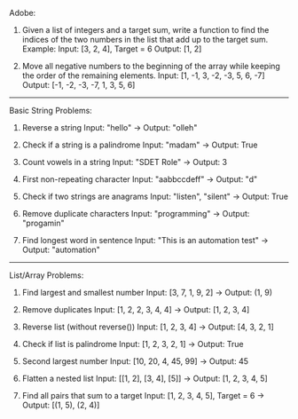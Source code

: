 Adobe:

1. Given a list of integers and a target sum, write a function to find the indices of the two numbers in the list that add up to the target sum.
Example:
Input: [3, 2, 4], Target = 6
Output: [1, 2]

2. Move all negative numbers to the beginning of the array while keeping the order of the remaining elements.
Input: [1, -1, 3, -2, -3, 5, 6, -7]
Output: [-1, -2, -3, -7, 1, 3, 5, 6]

---

Basic String Problems:

1. Reverse a string
Input: "hello" → Output: "olleh"

2. Check if a string is a palindrome
Input: "madam" → Output: True

3. Count vowels in a string
Input: "SDET Role" → Output: 3

4. First non-repeating character
Input: "aabbccdeff" → Output: "d"

5. Check if two strings are anagrams
Input: "listen", "silent" → Output: True

6. Remove duplicate characters
Input: "programming" → Output: "progamin"

7. Find longest word in sentence
Input: "This is an automation test" → Output: "automation"

---

List/Array Problems:

1. Find largest and smallest number
Input: [3, 7, 1, 9, 2] → Output: (1, 9)

2. Remove duplicates
Input: [1, 2, 2, 3, 4, 4] → Output: [1, 2, 3, 4]

3. Reverse list (without reverse())
Input: [1, 2, 3, 4] → Output: [4, 3, 2, 1]

4. Check if list is palindrome
Input: [1, 2, 3, 2, 1] → Output: True

5. Second largest number
Input: [10, 20, 4, 45, 99] → Output: 45

6. Flatten a nested list
Input: [[1, 2], [3, 4], [5]] → Output: [1, 2, 3, 4, 5]

7. Find all pairs that sum to a target
Input: [1, 2, 3, 4, 5], Target = 6 → Output: [(1, 5), (2, 4)]
